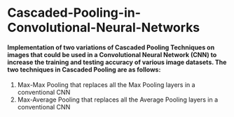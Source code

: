 # Cascaded-Pooling-in-Convolutional-Neural-Networks

#### Implementation of two variations of Cascaded Pooling Techniques on images that could be used in a Convolutional Neural Network (CNN) to increase the training and testing accuracy of various image datasets. The two techniques in Cascaded Pooling are as follows:

1. Max-Max Pooling that replaces all the Max Pooling layers in a conventional CNN
2. Max-Average Pooling that replaces all the Average Pooling layers in a conventional CNN
